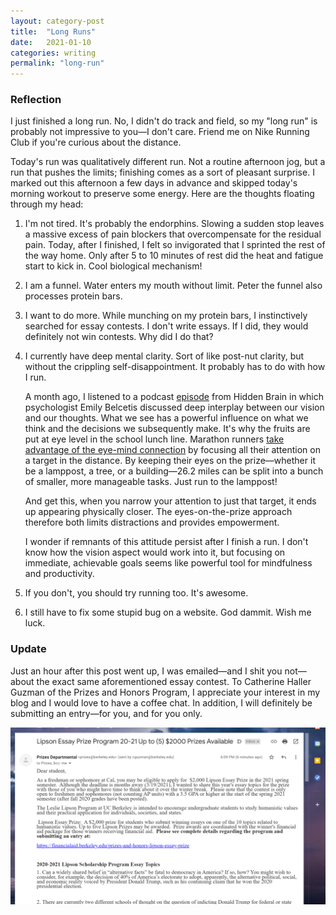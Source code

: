 ```yaml
---
layout: category-post
title:  "Long Runs"
date:   2021-01-10
categories: writing
permalink: "long-run"
---
```


### Reflection

I just finished a long run. No, I didn't do track and field, so my "long run" is probably not impressive to you—I don't care. Friend me on Nike Running Club if you're curious about the distance.

Today's run was qualitatively different run. Not a routine afternoon jog, but a run that pushes the limits; finishing comes as a sort of pleasant surprise. I marked out this afternoon a few days in advance and skipped today's morning workout to preserve some energy. Here are the thoughts floating through my head:

1. I'm not tired. It's probably the endorphins. Slowing a sudden stop leaves a massive excess of pain blockers that overcompensate for the residual pain. Today, after I finished, I felt so invigorated that I sprinted the rest of the way home. Only after 5 to 10 minutes of rest did the heat and fatigue start to kick in. Cool biological mechanism!

2. I am a funnel. Water enters my mouth without limit. Peter the funnel also processes protein bars.

3. I want to do more. While munching on my protein bars, I instinctively searched for essay contests. I don't write essays. If I did, they would definitely not win contests. Why did I do that?

4. I currently have deep mental clarity. Sort of like post-nut clarity, but without the crippling self-disappointment. It probably has to do with how I run.

   A month ago, I listened to a podcast [episode](https://open.spotify.com/episode/7psmplSSi2D5QJd3ZZbtq2) from Hidden Brain in which psychologist Emily Belcetis discussed deep interplay between our vision and our thoughts. What we see has a powerful influence on what we think and the decisions we subsequently make. It's why the fruits are put at eye level in the school lunch line. Marathon runners [take advantage of the eye-mind connection](https://www.theatlantic.com/health/archive/2015/01/running-faster-by-focusing-on-the-finish-line/384653/) by focusing all their attention on a target in the distance. By keeping their eyes on the prize—whether it be a lamppost, a tree, or a building—26.2 miles can be split into a bunch of smaller, more manageable tasks. Just run to the lamppost!

   And get this, when you narrow your attention to just that target, it ends up appearing physically closer. The eyes-on-the-prize approach therefore both limits distractions and provides empowerment.

   I wonder if remnants of this attitude persist after I finish a run. I don't know how the vision aspect would work into it, but focusing on immediate, achievable goals seems like powerful tool for mindfulness and productivity.

5. If you don't, you should try running too. It's awesome.

6. I still have to fix some stupid bug on a website. God dammit. Wish me luck.

### Update

Just an hour after this post went up, I was emailed—and I shit you not—about the exact same aforementioned essay contest. To Catherine Haller Guzman of the Prizes and Honors Program, I appreciate your interest in my blog and I would love to have a coffee chat. In addition, I will definitely be submitting an entry—for you, and for you only.

![image-20210110181542970](\resources\contest_email)